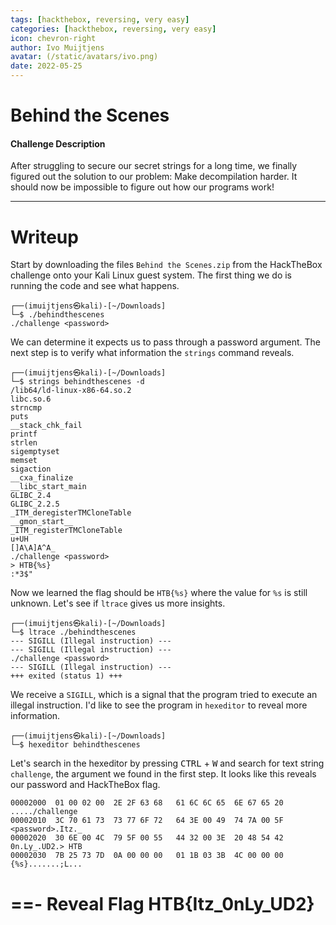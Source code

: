 ```yaml
---
tags: [hackthebox, reversing, very easy]
categories: [hackthebox, reversing, very easy]
icon: chevron-right
author: Ivo Muijtjens
avatar: (/static/avatars/ivo.png)
date: 2022-05-25
---
```


# Behind the Scenes

#### Challenge Description
After struggling to secure our secret strings for a long time, we finally figured out the solution to our problem: Make decompilation harder. It should now be impossible to figure out how our programs work!

---

# Writeup
Start by downloading the files `Behind the Scenes.zip` from the HackTheBox challenge onto your Kali Linux guest system. The first thing we do is running the code and see what happens.

    ┌──(imuijtjens㉿kali)-[~/Downloads]
    └─$ ./behindthescenes                  
    ./challenge <password>

We can determine it expects us to pass through a password argument. The next step is to verify what information the `strings` command reveals.

    ┌──(imuijtjens㉿kali)-[~/Downloads]
    └─$ strings behindthescenes -d     
    /lib64/ld-linux-x86-64.so.2
    libc.so.6
    strncmp
    puts
    __stack_chk_fail
    printf
    strlen
    sigemptyset
    memset
    sigaction
    __cxa_finalize
    __libc_start_main
    GLIBC_2.4
    GLIBC_2.2.5
    _ITM_deregisterTMCloneTable
    __gmon_start__
    _ITM_registerTMCloneTable
    u+UH
    []A\A]A^A_
    ./challenge <password>
    > HTB{%s}
    :*3$"

Now we learned the flag should be `HTB{%s}` where the value for `%s` is still unknown. Let's see if `ltrace` gives us more insights.

    ┌──(imuijtjens㉿kali)-[~/Downloads]
    └─$ ltrace ./behindthescenes
    --- SIGILL (Illegal instruction) ---
    --- SIGILL (Illegal instruction) ---
    ./challenge <password>
    --- SIGILL (Illegal instruction) ---
    +++ exited (status 1) +++

We receive a `SIGILL`, which is a signal that the program tried to execute an illegal instruction. I'd like to see the program in `hexeditor` to reveal more information.

    ┌──(imuijtjens㉿kali)-[~/Downloads]
    └─$ hexeditor behindthescenes

Let's search in the hexeditor by pressing <kbd>CTRL</kbd> + <kbd>W</kbd> and search for text string `challenge`, the argument we found in the first step.  It looks like this reveals our password and HackTheBox flag.

    00002000  01 00 02 00  2E 2F 63 68   61 6C 6C 65  6E 67 65 20       ...../challenge 
    00002010  3C 70 61 73  73 77 6F 72   64 3E 00 49  74 7A 00 5F       <password>.Itz._
    00002020  30 6E 00 4C  79 5F 00 55   44 32 00 3E  20 48 54 42       0n.Ly_.UD2.> HTB
    00002030  7B 25 73 7D  0A 00 00 00   01 1B 03 3B  4C 00 00 00       {%s}.......;L...

==- Reveal Flag
HTB\{Itz_0nLy_UD2\}
===